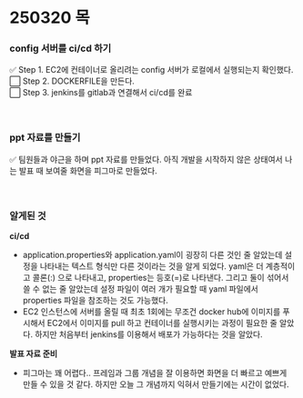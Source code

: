 # 250320 목


### config 서버를 ci/cd 하기
:white_check_mark:   Step 1. EC2에 컨테이너로 올리려는 config 서버가 로컬에서 실행되는지 확인했다.<br>
:white_large_square: Step 2. DOCKERFILE을 만든다.<br>
:white_large_square: Step 3. jenkins를 gitlab과 연결해서 ci/cd를 완료
<br><br><br>

### ppt 자료를 만들기
:white_check_mark: 팀원들과 야근을 하며 ppt 자료를 만들었다. 아직 개발을 시작하지 않은 상태여서 나는 발표 때 보여줄 화면을 피그마로 만들었다.
<br><br><br>

### 알게된 것
**ci/cd** 
- application.properties와 application.yaml이 굉장히 다른 것인 줄 알았는데 설정을 나타내는 텍스트 형식만 다른 것이라는 것을 알게 되었다. yaml은 더 계층적이고 콜론(:) 으로 나타내고, properties는 등호(=)로 나타낸다. 그리고 둘이 섞어서 쓸 수 없는 줄 알았는데 설정 파일이 여러 개가 필요할 때 yaml 파일에서 properties 파일을 참조하는 것도 가능했다.
- EC2 인스턴스에 서버를 올릴 때 최초 1회에는 무조건 docker hub에 이미지를 푸시해서 EC2에서 이미지를 pull 하고 컨테이너를 실행시키는 과정이 필요한 줄 알았다. 하지만 처음부터 jenkins를 이용해서 배포가 가능하다는 것을 알았다.

**발표 자료 준비**
- 피그마는 꽤 어렵다.. 프레임과 그룹 개념을 잘 이용하면 화면을 더 빠르고 예쁘게 만들 수 있을 것 같다. 하지만 오늘 그 개념까지 익혀서 만들기에는 시간이 없었다.
